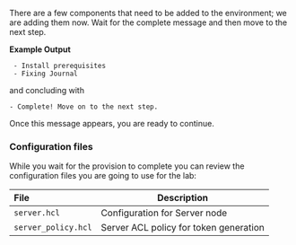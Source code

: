 There are a few components that need to be added to the environment; we are
adding them now. Wait for the complete message and then move to the
next step.

**Example Output**

```screenshot
 - Install prerequisites
 - Fixing Journal
```

and concluding with

```
- Complete! Move on to the next step.
```

Once this message appears, you are ready to continue.


### Configuration files

While you wait for the provision to complete you can review the configuration files you are going to use for the lab:

| File                   | Description |
|:-----------------------|-------------|
| `server.hcl`           | Configuration for Server node |
| `server_policy.hcl`    | Server ACL policy for token generation |